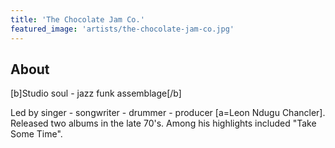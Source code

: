 ```yaml
---
title: 'The Chocolate Jam Co.'
featured_image: 'artists/the-chocolate-jam-co.jpg'
---
```


## About

[b]Studio soul - jazz funk assemblage[/b]

Led by singer - songwriter - drummer - producer [a=Leon Ndugu Chancler].
Released two albums in the late 70's.
Among his highlights included "Take Some Time".

